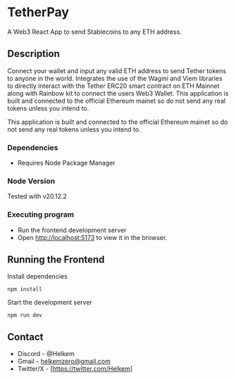 # TetherPay

A Web3 React App to send Stablecoins to any ETH address.  

## Description
Connect your wallet and input any valid ETH address to send Tether tokens to anyone in the world.
Integrates the use of the Wagmi and Viem libraries to directly interact with the Tether ERC20 smart contract on ETH Mainnet along with Rainbow kit to connect the users Web3 Wallet.
This application is built and connected to the official Ethereum mainet so do not send any real tokens unless you intend to.

This application is built and connected to the official Ethereum mainet so do not send any real tokens unless you intend to.

### Dependencies
* Requires Node Package Manager

### Node Version
Tested with v20.12.2
  
### Executing program
* Run the frontend development server
* Open [http://localhost:5173](http://localhost:5173) to view it in the browser.

## Running the Frontend 

Install dependencies 
```
npm install
```
Start the development server
```
npm run dev
```
## Contact
* Discord - @Helkem
* Gmail - helkemzero@gmail.com
* Twitter/X - [https://twitter.com/Helkem]
